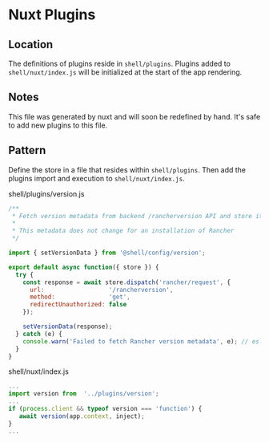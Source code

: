 # Nuxt Plugins

## Location
The definitions of plugins reside in `shell/plugins`. Plugins added to `shell/nuxt/index.js` will be initialized at the start of the app rendering. 


## Notes
This file was generated by nuxt and will soon be redefined by hand. It's safe to add new plugins to this file.

## Pattern 
Define the store in a file that resides within `shell/plugins`. Then add the plugins import and execution to `shell/nuxt/index.js`.

shell/plugins/version.js
```js
/**
 * Fetch version metadata from backend /rancherversion API and store it
 *
 * This metadata does not change for an installation of Rancher
 */

import { setVersionData } from '@shell/config/version';

export default async function({ store }) {
  try {
    const response = await store.dispatch('rancher/request', {
      url:                  '/rancherversion',
      method:               'get',
      redirectUnauthorized: false
    });

    setVersionData(response);
  } catch (e) {
    console.warn('Failed to fetch Rancher version metadata', e); // eslint-disable-line no-console
  }
}
```

shell/nuxt/index.js
```js
...
import version from  '../plugins/version';
...
if (process.client && typeof version === 'function') {
   await version(app.context, inject);
}
...
```
